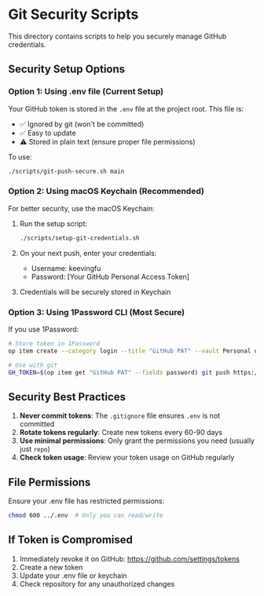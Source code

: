 # Git Security Scripts

This directory contains scripts to help you securely manage GitHub credentials.

## Security Setup Options

### Option 1: Using .env file (Current Setup)
Your GitHub token is stored in the `.env` file at the project root. This file is:
- ✅ Ignored by git (won't be committed)
- ✅ Easy to update
- ⚠️ Stored in plain text (ensure proper file permissions)

To use:
```bash
./scripts/git-push-secure.sh main
```

### Option 2: Using macOS Keychain (Recommended)
For better security, use the macOS Keychain:

1. Run the setup script:
   ```bash
   ./scripts/setup-git-credentials.sh
   ```

2. On your next push, enter your credentials:
   - Username: keevingfu
   - Password: [Your GitHub Personal Access Token]

3. Credentials will be securely stored in Keychain

### Option 3: Using 1Password CLI (Most Secure)
If you use 1Password:
```bash
# Store token in 1Password
op item create --category login --title "GitHub PAT" --vault Personal username=keevingfu password=your_token

# Use with git
GH_TOKEN=$(op item get "GitHub PAT" --fields password) git push https://keevingfu:$GH_TOKEN@github.com/keevingfu/SweetNightGEO.git main
```

## Security Best Practices

1. **Never commit tokens**: The `.gitignore` file ensures `.env` is not committed
2. **Rotate tokens regularly**: Create new tokens every 60-90 days
3. **Use minimal permissions**: Only grant the permissions you need (usually just `repo`)
4. **Check token usage**: Review your token usage on GitHub regularly

## File Permissions
Ensure your .env file has restricted permissions:
```bash
chmod 600 ../.env  # Only you can read/write
```

## If Token is Compromised
1. Immediately revoke it on GitHub: https://github.com/settings/tokens
2. Create a new token
3. Update your .env file or keychain
4. Check repository for any unauthorized changes